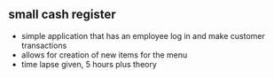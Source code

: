 ## small cash register
* simple application that has an employee log in and make customer transactions
* allows for creation of new items for the menu 
* time lapse given, 5 hours plus theory
